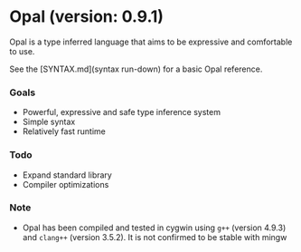 # Opal (version: 0.9.1)

Opal is a type inferred language that aims to be expressive and comfortable to use.

See the [SYNTAX.md](syntax run-down) for a basic Opal reference.

### Goals
* Powerful, expressive and safe type inference system
* Simple syntax
* Relatively fast runtime

### Todo
* Expand standard library
* Compiler optimizations

### Note
* Opal has been compiled and tested in cygwin using `g++` (version 4.9.3) and `clang++` (version 3.5.2). It is not confirmed to be stable with mingw

